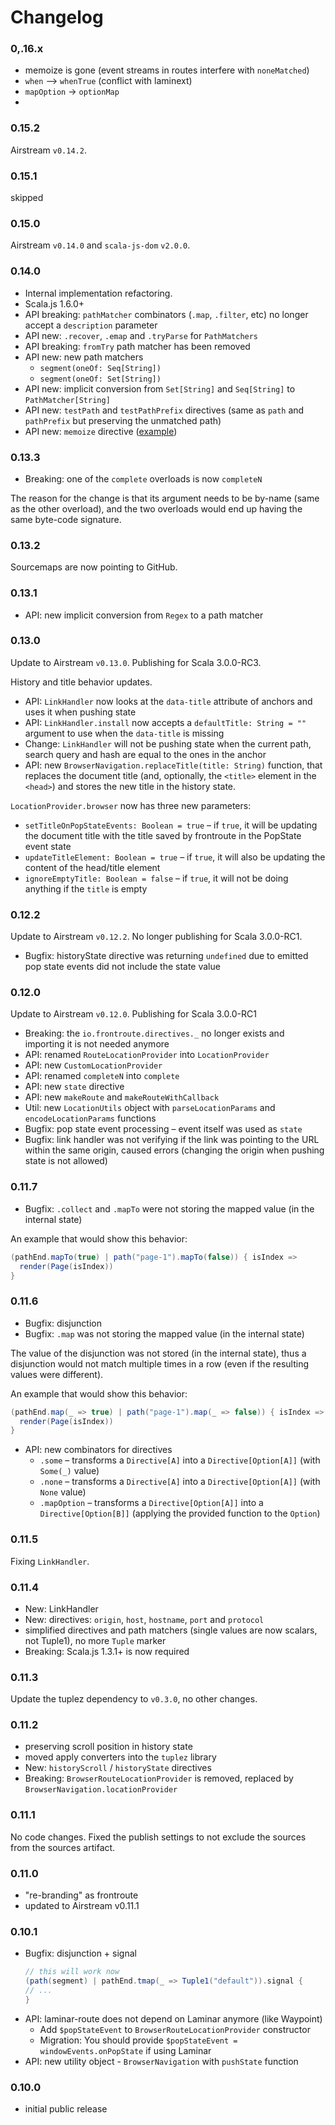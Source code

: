 # Changelog

### 0,.16.x

* memoize is gone (event streams in routes interfere with `noneMatched`)
* `when` --> `whenTrue` (conflict with laminext)
* `mapOption` -> `optionMap`
* 
### 0.15.2

Airstream `v0.14.2`.

### 0.15.1

skipped

### 0.15.0

Airstream `v0.14.0` and `scala-js-dom` `v2.0.0`.

### 0.14.0

* Internal implementation refactoring.
* Scala.js 1.6.0+
* API breaking: `pathMatcher` combinators (`.map`, `.filter`, etc) no longer accept a `description` parameter
* API new: `.recover`, `.emap` and `.tryParse` for `PathMatchers`
* API breaking: `fromTry` path matcher has been removed
* API new: new path matchers
  * `segment(oneOf: Seq[String])`
  * `segment(oneOf: Set[String])`
* API new: implicit conversion from `Set[String]` and `Seq[String]` to `PathMatcher[String]`
* API new: `testPath` and `testPathPrefix` directives (same as `path` and `pathPrefix` but preserving the unmatched path)
* API new: `memoize` directive ([example](https://frontroute.dev/examples/memoize))

### 0.13.3

* Breaking: one of the `complete` overloads is now `completeN`

The reason for the change is that its argument needs to be by-name (same as the other overload),
and the two overloads would end up having the same byte-code signature.

### 0.13.2

Sourcemaps are now pointing to GitHub.

### 0.13.1

* API: new implicit conversion from `Regex` to a path matcher

### 0.13.0

Update to Airstream `v0.13.0`. Publishing for Scala 3.0.0-RC3.

History and title behavior updates.

* API: `LinkHandler` now looks at the `data-title` attribute of anchors and uses it when pushing state
* API: `LinkHandler.install` now accepts a `defaultTitle: String = ""` argument to use when the `data-title` is missing
* Change: `LinkHandler` will not be pushing state when the current path, search query and hash are equal to the ones in the 
  anchor
* API: new `BrowserNavigation.replaceTitle(title: String)` function, that replaces the document title (and, optionally,
  the `<title>` element in the `<head>`) and stores the new title in the history state.

`LocationProvider.browser` now has three new parameters: 

* `setTitleOnPopStateEvents: Boolean = true` – if `true`, it will be updating the document title with the title saved by frontroute in 
  the PopState event state
* `updateTitleElement: Boolean = true` – if `true`, it will also be updating the content of the head/title element
* `ignoreEmptyTitle: Boolean = false` – if `true`, it will not be doing anything if the `title` is empty

### 0.12.2

Update to Airstream `v0.12.2`. No longer publishing for Scala 3.0.0-RC1.

* Bugfix: historyState directive was returning `undefined` due to emitted pop state events did not include the state value

### 0.12.0

Update to Airstream `v0.12.0`. Publishing for Scala 3.0.0-RC1

* Breaking: the `io.frontroute.directives._` no longer exists and importing it is not needed anymore
* API: renamed `RouteLocationProvider` into `LocationProvider`
* API: new `CustomLocationProvider`
* API: renamed `completeN` into `complete`
* API: new `state` directive
* API: new `makeRoute` and `makeRouteWithCallback`
* Util: new `LocationUtils` object with `parseLocationParams` and `encodeLocationParams` functions
* Bugfix: pop state event processing – event itself was used as `state`
* Bugfix: link handler was not verifying if the link was pointing to the URL within the same origin, caused errors 
  (changing the origin when pushing state is not allowed)

### 0.11.7

* Bugfix: `.collect` and `.mapTo` were not storing the mapped value (in the internal state)

An example that would show this behavior:

```scala
(pathEnd.mapTo(true) | path("page-1").mapTo(false)) { isIndex =>
  render(Page(isIndex))
}
```

### 0.11.6

* Bugfix: disjunction
* Bugfix: `.map` was not storing the mapped value (in the internal state)

The value of the disjunction was not stored (in the internal state), thus a disjunction would not
match multiple times in a row (even if the resulting values were different).

An example that would show this behavior:

```scala
(pathEnd.map(_ => true) | path("page-1").map(_ => false)) { isIndex =>
  render(Page(isIndex))
}
```

* API: new combinators for directives
    * `.some` – transforms a `Directive[A]` into a `Directive[Option[A]]` (with `Some(_)` value)
    * `.none` – transforms a `Directive[A]` into a `Directive[Option[A]]` (with `None` value)
    * `.mapOption` – transforms a `Directive[Option[A]]` into a `Directive[Option[B]]` (applying the provided function to the `Option`)

### 0.11.5

Fixing `LinkHandler`.

### 0.11.4

* New: LinkHandler
* New: directives: `origin`, `host`, `hostname`, `port` and `protocol`
* simplified directives and path matchers (single values are now scalars, not Tuple1), no more `Tuple` marker
* Breaking: Scala.js 1.3.1+ is now required

### 0.11.3

Update the tuplez dependency to `v0.3.0`, no other changes.

### 0.11.2

* preserving scroll position in history state
* moved apply converters into the `tuplez` library  
* New: `historyScroll` / `historyState` directives
* Breaking: `BrowserRouteLocationProvider` is removed, replaced by `BrowserNavigation.locationProvider`

### 0.11.1

No code changes. Fixed the publish settings to not exclude the sources from the sources artifact.

### 0.11.0

* "re-branding" as frontroute
* updated to Airstream v0.11.1

### 0.10.1

* Bugfix: disjunction + signal
  ```scala
  // this will work now
  (path(segment) | pathEnd.tmap(_ => Tuple1("default")).signal { 
  // ...
  }
  ```
* API: laminar-route does not depend on Laminar anymore (like Waypoint)  
  * Add `$popStateEvent` to `BrowserRouteLocationProvider` constructor
  * Migration: You should provide `$popStateEvent = windowEvents.onPopState` if using Laminar
* API: new utility object - `BrowserNavigation` with `pushState` function

### 0.10.0

* initial public release
